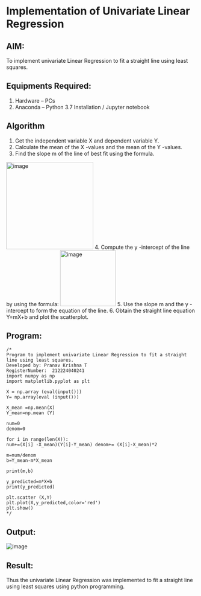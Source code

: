# Implementation of Univariate Linear Regression
## AIM:
To implement univariate Linear Regression to fit a straight line using least squares.

## Equipments Required:
1. Hardware – PCs
2. Anaconda – Python 3.7 Installation / Jupyter notebook

## Algorithm
1. Get the independent variable X and dependent variable Y.
2. Calculate the mean of the X -values and the mean of the Y -values.
3. Find the slope m of the line of best fit using the formula. 
<img width="231" alt="image" src="https://user-images.githubusercontent.com/93026020/192078527-b3b5ee3e-992f-46c4-865b-3b7ce4ac54ad.png">
4. Compute the y -intercept of the line by using the formula:
<img width="148" alt="image" src="https://user-images.githubusercontent.com/93026020/192078545-79d70b90-7e9d-4b85-9f8b-9d7548a4c5a4.png">
5. Use the slope m and the y -intercept to form the equation of the line.
6. Obtain the straight line equation Y=mX+b and plot the scatterplot.

## Program:
```
/*
Program to implement univariate Linear Regression to fit a straight line using least squares.
Developed by: Pranav Krishna T  
RegisterNumber:  212224040241
import numpy as np
import matplotlib.pyplot as plt

X = np.array (eval(input()))
Y= np.array(eval (input()))

X_mean =np.mean(X)
Y_mean=np.mean (Y)

num=0 
denom=0

for i in range(len(X)):
num+=(X[i] -X_mean)(Y[i]-Y_mean) denom+= (X[i]-X_mean)*2

m=num/denom
b=Y_mean-m*X_mean

print(m,b)

y_predicted=m*X+b
print(y_predicted)

plt.scatter (X,Y)
plt.plot(X,y_predicted,color='red')
plt.show()
*/
```

## Output:
![image](https://github.com/user-attachments/assets/7969dc17-8861-4e00-8b9a-f2001391e11a)


## Result:
Thus the univariate Linear Regression was implemented to fit a straight line using least squares using python programming.
